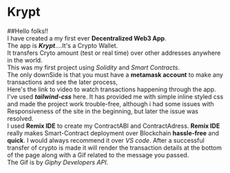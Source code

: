# Krypt

##Hello folks!! </br>
I have created a my first ever **Decentralized Web3 App**. </br>
The app is **_Krypt_**....It's a Crypto Wallet. </br>
It transfers Cryto amount (test or real time) over other addresses anywhere in the world. </br>
This was my first project using _Solidity_ and _Smart Contracts_.  </br>
The only downSide is that you must have a **metamask account** to make any transactions and see the later process,  </br>
Here's the link to video to watch transactions happening through the app.  </br>
I've used _**tailwind-css**_ here. It has provided me with simple inline styled css and made the project work trouble-free, although i had some issues with Responsiveness of the site in the beginning, but later the issue was resolved.  </br>
I used **Remix IDE** to create my ContractABI and ContractAdress.
**Remix IDE** really makes Smart-Contract deployment over Blockchain **hassle-free** and **quick**. I would always recommend it over _VS code_.
After a successful transfer of crypto is made it will render the transaction details at the bottom of the page along with a Gif related to the message you passed.  </br>
The Gif is by _Giphy Developers API_. </br>

